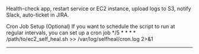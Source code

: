 Health-check app, restart service or EC2 instance, upload logs to S3, notify Slack, auto-ticket in JIRA.

Cron Job Setup (Optional)
If you want to schedule the script to run at regular intervals, you can set up a cron job
*/5 * * * * /path/to/ec2_self_heal.sh >> /var/log/selfheal/cron.log 2>&1

-------------------------------------------------